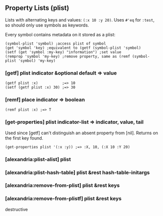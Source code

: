 ## Property Lists (plist)

Lists with alternating keys and values: `(:x 10 :y 20)`.
Uses `#'eq` for `:test`, so should only use symbols as
keywords.

Every symbol contains metadata on it stored as a plist:

~~~
(symbol-plist 'symbol) ;access plist of symbol
(get 'symbol 'key) ;equivalent to (getf (symbol-plist 'symbol)
(setf (get 'symbol :my-key) "information") ;set value
(remprop 'symbol 'my-key) ;remove property, same as (remf (symbol-plist 'symbol) 'my-key)
~~~

### [getf] plist indicator &optional default => value

~~~
(getf plist :x)           ;=> 10
(setf (getf plist :x) 30) ;=> 30
~~~

### [remf] place indicator => boolean

~~~
(remf plist :x) ;=> T
~~~

### [get-properties] plist indicator-list => indicator, value, tail

Used since [getf] can't distinguish an absent property from
[nil]. Returns on the first key found.

~~~
(get-properties plist '(:x :y)) ;=> :X, 10, (:X 10 :Y 20)
~~~

### [alexandria:plist-alist] plist

### [alexandria:plist-hash-table] plist &rest hash-table-initargs

### [alexandria:remove-from-plist] plist &rest keys

### [alexandria:remove-from-plistf] plist &rest keys

destructive
